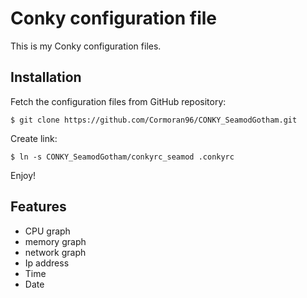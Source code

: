 Conky configuration file
========================

This is my Conky configuration files. 

Installation
------------

Fetch the configuration files from GitHub repository:

``
$ git clone https://github.com/Cormoran96/CONKY_SeamodGotham.git
``

Create link:

``
$ ln -s CONKY_SeamodGotham/conkyrc_seamod .conkyrc
``

Enjoy!

Features
--------

* CPU graph
* memory graph
* network graph
* Ip address
* Time
* Date

